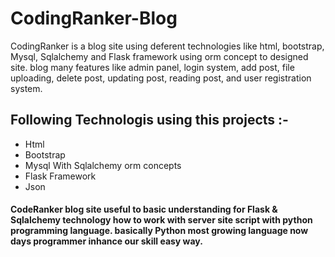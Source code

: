 # CodingRanker-Blog
CodingRanker is a blog site using deferent technologies like html, bootstrap, Mysql, Sqlalchemy and Flask framework using orm concept to designed site. blog many 
features like admin panel, login system, add post, file uploading, delete post, updating post, reading post, and user registration system.
## Following Technologis using this projects :-
- Html 
- Bootstrap
- Mysql With Sqlalchemy orm concepts
- Flask Framework
- Json 
#### CodeRanker blog site useful to basic understanding for Flask & Sqlalchemy technology how to work with server site script with python programming language. basically Python most growing language now days programmer inhance our skill easy way.
